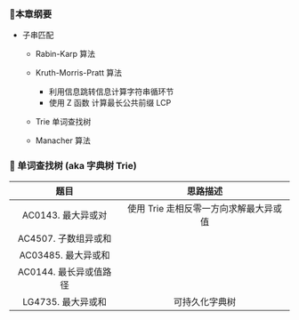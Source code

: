 ### 🌹本章纲要

- 子串匹配 

  - Rabin-Karp 算法
  - Kruth-Morris-Pratt 算法
    - 利用信息跳转信息计算字符串循环节
    - 使用 Z 函数 计算最长公共前缀 LCP
  - Trie 单词查找树

  - Manacher 算法





### 🌴 单词查找树 (aka 字典树 Trie)

|          题目          |                思路描述                |
| :--------------------: | :------------------------------------: |
|   AC0143. 最大异或对   | 使用 Trie 走相反零一方向求解最大异或值 |
|  AC4507. 子数组异或和  |                                        |
|  AC03485. 最大异或和   |                                        |
| AC0144. 最长异或值路径 |                                        |
|   LG4735. 最大异或和   |             可持久化字典树             |